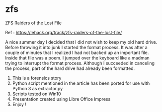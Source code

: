 # zfs
ZFS Raiders of the Lost File

Ref : https://lehack.org/track/zfs-raiders-of-the-lost-file/

A nice summer day I decided that I did not wish to keep my old hard 
drive. Before throwing it into junk I started the format process. It was
after a couple of minutes that I realized I had not backed up an
important file. Inside that file was a poem. I jumped over the keyboard 
like a madman trying to interrupt the format process. Although I succeeded
in canceling the process,  part of the hard drive had already been 
formatted.

1. This is a forensics story
2. Python script mentioned in the article has been ported for use with Python 3 as extractor.py
3. Scripts tested on Win10
4. Presentation created using Libre Office Impress
5. Enjoy !
